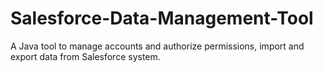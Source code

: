 # Salesforce-Data-Management-Tool
A Java tool to manage accounts and authorize permissions, import and export data from Salesforce system. 

